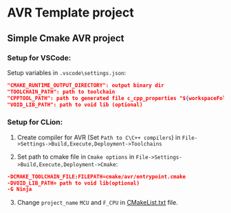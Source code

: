 # AVR Template project

## Simple Cmake AVR project

### Setup for VSCode:

Setup variables in `.vscode\settings.json`:

```json
"CMAKE_RUNTIME_OUTPUT_DIRECTORY": output binary dir
"TOOLCHAIN_PATH": path to toolchain
"CPPTOOL_PATH": path to generated file c_cpp_properties "${workspaceFolder}/.vscode/c_cpp_properties.json", for better syntax highlight
"VOID_LIB_PATH": path to void lib (optional)
```

### Setup for CLion:

1. Create compiler for AVR (Set `Path to C\C++ compilers`) in `File->Settings->Build,Execute,Deployment->Toolchains`

2. Set path to cmake file in `Cmake options` in `File->Settings->Build,Execute,Deployment->Cmake`:
```cmake
-DCMAKE_TOOLCHAIN_FILE:FILEPATH=cmake/avr/entrypoint.cmake
-DVOID_LIB_PATH= path to void lib(optional)
-G Ninja 
```
3. Change `project_name` `MCU` and `F_CPU` in [CMakeList.txt](/CMakeList.txt) file.
